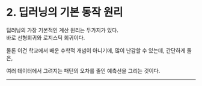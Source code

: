 # 2. 딥러닝의 기본 동작 원리

딥러닝의 가장 기본적인 계산 원리는 두가지가 있다.  
바로 선형회귀와 로지스틱 회귀이다.  

물론 이건 학교에서 배운 수학적 개념이 아니기에, 많이 난감할 수 있는데, 간단하게 둘은,  

여러 데이터에서 그려지는 패턴의 오차를 줄인 예측선을 그리는 것이다.

---
